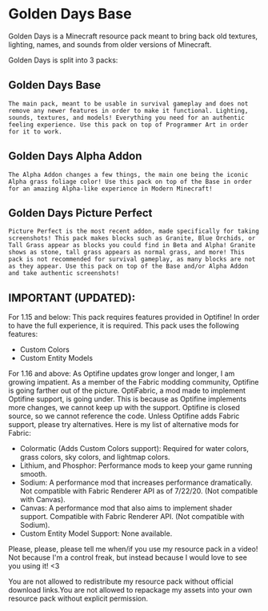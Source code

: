 # Golden Days Base
Golden Days is a Minecraft resource pack meant to bring back old textures, lighting, names, and sounds from older versions of Minecraft.

Golden Days is split into 3 packs:
## Golden Days Base    
    The main pack, meant to be usable in survival gameplay and does not remove any newer features in order to make it functional. Lighting, sounds, textures, and models! Everything you need for an authentic feeling experience. Use this pack on top of Programmer Art in order for it to work.
## Golden Days Alpha Addon
    The Alpha Addon changes a few things, the main one being the iconic Alpha grass foliage color! Use this pack on top of the Base in order for an amazing Alpha-like experience in Modern Minecraft!
## Golden Days Picture Perfect
    Picture Perfect is the most recent addon, made specifically for taking screenshots! This pack makes blocks such as Granite, Blue Orchids, or Tall Grass appear as blocks you could find in Beta and Alpha! Granite shows as stone, tall grass appears as normal grass, and more! This pack is not recommended for survival gameplay, as many blocks are not as they appear. Use this pack on top of the Base and/or Alpha Addon and take authentic screenshots!
    
## IMPORTANT (UPDATED): 
For 1.15 and below: This pack requires features provided in Optifine! 
In order to have the full experience, it is required. This pack uses the following features:
- Custom Colors
- Custom Entity Models

For 1.16 and above: As Optifine updates grow longer and longer, I am growing impatient. As a member of the Fabric modding community, Optifine is going farther out of the picture. OptiFabric, a mod made to implement Optifine support, is going under. This is because as Optifine implements more changes, we cannot keep up with the support. Optifine is closed source, so we cannot reference the code. Unless Optifine adds Fabric support, please try alternatives. Here is my list of alternative mods for Fabric:
- Colormatic (Adds Custom Colors support): Required for water colors, grass colors, sky colors, and lightmap colors.
- Lithium, and Phosphor: Performance mods to keep your game running smooth.
- Sodium: A performance mod that increases performance dramatically. Not compatible with Fabric Renderer API as of 7/22/20. (Not compatible with Canvas).
- Canvas: A performance mod that also aims to implement shader support. Compatible with Fabric Renderer API. (Not compatible with Sodium).
- Custom Entity Model Support: None available.

Please, please, please tell me when/if you use my resource pack in a video! Not because I'm a control freak, but instead because I would love to see you using it! <3

You are not allowed to redistribute my resource pack without official download links.You are not allowed to repackage my assets into your own resource pack without explicit permission.
